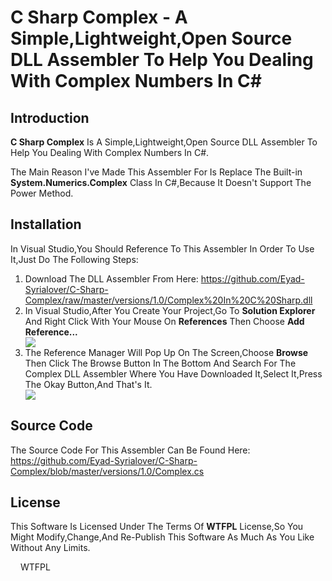 <h1> C Sharp Complex - A Simple,Lightweight,Open Source DLL Assembler To Help You Dealing With Complex Numbers In C#</h1>

<h2>Introduction</h2>
<p><b>C Sharp Complex</b> Is A Simple,Lightweight,Open Source DLL Assembler To Help You Dealing With Complex Numbers In C#.</p>
<p>The Main Reason I've Made This Assembler For Is Replace The Built-in <b>System.Numerics.Complex</b> Class In C#,Because It Doesn't Support The Power Method.</p>

<h2>Installation</h2>
<p>In Visual Studio,You Should Reference To This Assembler In Order To Use It,Just Do The Following Steps:</p>
<ol>
<li>Download The DLL Assembler From Here: <a href="https://github.com/Eyad-Syrialover/C-Sharp-Complex/raw/master/versions/1.0/Complex%20In%20C%20Sharp.dll">https://github.com/Eyad-Syrialover/C-Sharp-Complex/raw/master/versions/1.0/Complex%20In%20C%20Sharp.dll</a></li>
<li>In Visual Studio,After You Create Your Project,Go To <b>Solution Explorer</b> And Right Click With Your Mouse On <b>References</b> Then Choose <b>Add Reference...</b></li>
<img src="https://github.com/Eyad-Syrialover/C-Sharp-Complex/raw/master/Attachments/C%23%20Complex%201.jpg"/>
<li>The Reference Manager Will Pop Up On The Screen,Choose <b>Browse</b> Then Click The Browse Button In The Bottom And Search For The Complex DLL Assembler Where You Have Downloaded It,Select It,Press The Okay Button,And That's It.</li>
<img src="https://github.com/Eyad-Syrialover/C-Sharp-Complex/raw/master/Attachments/C%23%20Complex%202.jpg"/>
</ol>

<h2>Source Code</h2>
<p>The Source Code For This Assembler Can Be Found Here: <a href="https://github.com/Eyad-Syrialover/C-Sharp-Complex/blob/master/versions/1.0/Complex.cs">https://github.com/Eyad-Syrialover/C-Sharp-Complex/blob/master/versions/1.0/Complex.cs</a></p>

<h2>License</h2>
<p>This Software Is Licensed Under The Terms Of <b>WTFPL</b> License,So You Might Modify,Change,And Re-Publish This Software As Much As You Like Without Any Limits.</p>

<a href="http://www.wtfpl.net/" style="text-align:center;"><img src="http://www.wtfpl.net/wp-content/uploads/2012/12/wtfpl-badge-1.png"  width="80" height="15" alt="WTFPL" /></a>
